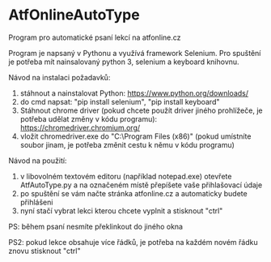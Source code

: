 # AtfOnlineAutoType
Program pro automatické psaní lekcí na atfonline.cz

Program je napsaný v Pythonu a využívá framework Selenium. Pro spuštění je potřeba mít nainsalovaný python 3, selenium a keyboard knihovnu.

Návod na instalaci požadavků:
1) stáhnout a nainstalovat Python: https://www.python.org/downloads/
2) do cmd napsat:
"pip install selenium",
"pip install keyboard"
3) Stáhnout chrome driver (pokud chcete použít driver jiného prohlížeče, je potřeba udělat změny v kódu programu): https://chromedriver.chromium.org/
4) vložit chromedriver.exe do "C:\Program Files (x86)" (pokud umístníte soubor jinam, je potřeba změnit cestu k němu v kódu programu)

Návod na použití:
1) v libovolném textovém editoru (například notepad.exe) otevřete AtfAutoType.py a na označeném místě přepíšete vaše přihlašovací údaje
2) po spuštění se vám načte stránka atfonline.cz a automaticky budete přihlášeni
3) nyní stačí vybrat lekci kterou chcete vyplnit a stisknout "ctrl" 


PS: během psaní nesmíte překlinkout do jiného okna

PS2: pokud lekce obsahuje více řádků, je potřeba na každém novém řádku znovu stisknout "ctrl"
